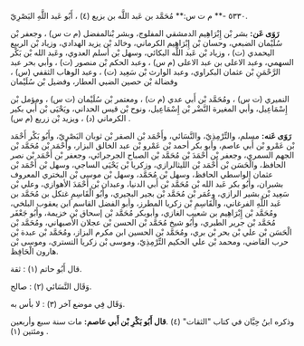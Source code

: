 ٥٣٣٠ -** م ت س:** مُحَمَّد بن عَبد اللَّه بن بزيع (٤) ، أَبُو عَبد اللَّهِ البَصْرِيّ.

**رَوَى عَن:** بشر بْن إِبْرَاهِيم الدمشقي المفلوج، وبشر بْنالمفضل (م ت س) ، وجعفر بْن سُلَيْمان الضبعي، وحسان بْن إِبْرَاهِيم الكرماني، وخالد بْن يزيد الهدادي، وزياد بْن الربيع اليحمدي (ت) ، وزياد بْن عَبد اللَّه البكائي، وسهل بْن أسلم العدوي، وعَبد الله بْن بَكْر السهمي، وعبد الاعلى بن عبد الاعلى (م س) ، وعبد الحكم بْن منصور (ت) ، وأبي بحر عبد الرَّحْمَنِ بْن عثمان البكراوي، وعبد الوارث بْن سَعِيد (ت) ، وعبد الوهاب الثقفي (س) ، وفضالة بْن حصين الضبي العطار، وفضيل بْن سُلَيْمان

النميري (ت س) ، ومُحَمَّد بْن أَبي عدي (م ت) ، ومعتمر بْن سُلَيْمان (ت س) ، ومؤمل بْن إِسْمَاعِيل، وأبي المغيرة النَّضْر بْن إِسْمَاعِيل، ونوح بْن قيس الحداني، ويَحْيَى بْن أَبي بكير الكرماني (د) ، ويزيد بْن زريع (م س) .

**رَوَى عَنه:** مسلم، والتِّرْمِذِيّ، والنَّسَائي، وأَحْمَد بْن الصقر بْن ثوبان البَصْرِيّ، وأَبُو بَكْر أَحْمَد بْن عَمْرو بْن أَبي عاصم، وأبو بكر أحمد بْن عَمْرو بْن عبد الخالق البزار، وأَحْمَد بْن مُحَمَّد بْن الجهم السمري، وجعفر بْن أَحْمَدَ بْن مُحَمَّد بْن الصباح الجرجرائي، وجعفر بْن أَحْمَد بْن نصر الحافظ، والْحَسَن بْن أَحْمَد بْن الليثالرازي، وزكريا بْن يَحْيَى الساجي، وسهل بْن أَحْمَد بْن عثمان الواسطي الحافظ، وسهل بْن مُحَمَّد، وسهل بْن موسى بْن البختري المعروف بشبران، وأَبُو بكر عَبد الله بْن مُحَمَّد بْن أَبي الدنيا، وعبدان بْن أَحْمَدَ الأهوازي، وعلي بْن سَعِيد بْن بشير الرازي، وعُمَر بْن مُحَمَّد بْن بجير البجيري، وأَبُو الْقَاسِمِ غتكل بن مُحَمَّد بن عَبد اللَّهِ الفرغاني، والْقَاسِمِ بْن زكريا المطرز، وأبو الفضل القاسم ابن يعقوب البلخي، ومُحَمَّد بْن إِبْرَاهِيم بن شعيب الغازي، وأبوبكر مُحَمَّد بْن إسحاق بْن خزيمة، وأَبُو جَعْفَر مُحَمَّد بْن جرير الطبري، وأَبُو شيخ مُحَمَّد بْن الحسن بْن عجلان الأصبهاني، ومُحَمَّد بْن الْحَسَن بْن علي بْن بحر بْن بري، ومُحَمَّد بْن الحسين ابن مكرم البزاز، ومُحَمَّد بْن عبدة بْن حرب القاضي، ومحمد بْن علي الحكيم التِّرْمِذِيّ، وموسى بْن زكريا التستري، وموسى بْن هارون الْحَافِظ.

قال أَبُو حاتم (١) : ثقة.

وَقَال النَّسَائي (٢) : صالح.

وَقَال فِي موضع آخر (٣) : لا بأس به.

وذكره ابنُ حِبَّان في كتاب "الثقات" (٤) .**قال أَبُو بَكْرِ بْن أَبي عاصم:** مات سنة سبع وأربعين ومئتين (١) .